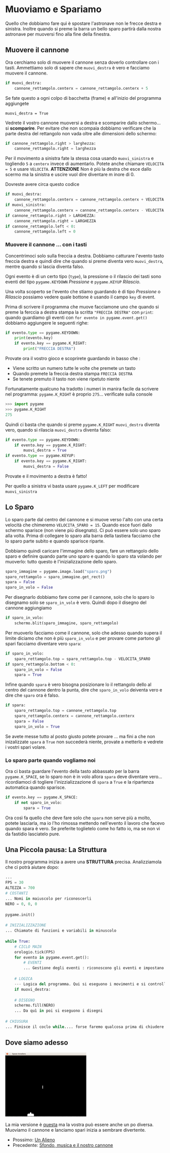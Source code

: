 # Muoviamo e Spariamo

Quello che dobbiamo fare quì è spostare l'astronave non le frecce destra e sinistra. Inoltre quando si preme la barra 
un bello sparo partirà dalla nostra astronave per muoversi fino alla fine della finestra.

## Muovere il cannone

Ora cerchiamo solo di muovere il cannone senza doverlo controllare con i tasti. Ammettiamo solo di sapere che 
`muovi_destra` è vero e facciamo muovere il cannone.

```python
if muovi_destra:
    cannone_rettamgolo.centerx = cannone_rettamgolo.centerx + 5
```
Se fate questo a ogni colpo di bacchetta (frame) e all'inizio del programma aggiungete

```
muovi_destra = True
```

Vedrete il vostro cannone muoversi a destra e scomparire dallo schermo... si **scomparire**. Per evitare che non 
scompaia dobbiamo verificare che la parte destra del rettangolo non vada oltre alle dimensioni dello schermo:

```python
if cannone_rettamgolo.right > larghezza:
    cannone_rettamgolo.right = larghezza
```

Per il movimento a sinistra fate la stessa cosa usando `muovi_sinistra` e togliendo `5` a `centerx` invece di 
aumentarlo. Potete anche chiamare `VELOCITA = 5` e usare `VELOCITA`. **ATTENZIONE** Non è più la destra che esce dallo 
scermo ma la sinistra e uscire vuol dire diventare m inore di 0.

Dovreste avere circa questo codice

```python
if muovi_destra:
    cannone_rettamgolo.centerx = cannone_rettamgolo.centerx + VELOCITA
if muovi_sinistra:
    cannone_rettamgolo.centerx = cannone_rettamgolo.centerx - VELOCITA
if cannone_rettamgolo.right > LARGHEZZA:
    cannone_rettamgolo.right = LARGHEZZA
if cannone_rettamgolo.left < 0:
    cannone_rettamgolo.left = 0
```

### Muovere il cannone ... con i tasti

Concentrimoci solo sulla freccia a destra. Dobbiamo catturare l'evento tasto freccia destra e quindi dire che quando
si preme diventa vero `muovi_destra`, mentre quando si lascia diventa falso.

Ogni evento è di un certo tipo (`type`), la pressione o il rilascio dei tasti sono eventi del tipo `pygame.KEYDOWN` 
*Pressione* e `pygame.KEYUP` *Rilascio*.

Una volta scoperto se l'evento che stiamo guardando è di tipo *Pressione* o *Rilascio* possiamo vedere quale bottone è
usando il campo `key` di event.

Prima di scrivere il programma che muove facciamone uno che quando si preme la ferccia a destra stampa la scritta 
`"FRECCIA DESTRA"` con `print`: quando guardiamo gli eventi con `for evento in pygame.event.get()` dobbiamo aggiungere 
le seguenti righe:

```python
if evento.type == pygame.KEYDOWN:
    print(evento.key)
    if evento.key == pygame.K_RIGHT:
        print("FRECCIA DESTRA")
```

Provate ora il vostro gioco e scoprirete guardando in basso che :

* Viene scritto un numero tutte le volte che premete un tasto
* Quando premete la freccia destra stampa `FRECCIA DESTRA`
* Se tenete premuto il tasto non viene ripetuto niente

Fortunatamente qualcuno ha tradotto i numeri in manira facile da scrivere nel programma: `pygame.K_RIGHT` è proprio 
`275`... verificate sulla console

```python
>>> import pygame
>>> pygame.K_RIGHT
275
```

Quindi ci basta che quando si preme `pygame.K_RIGHT` `muovi_destra` diventa vero, quando si rilascia `muovi_destra`
diventa falso:

```python
if evento.type == pygame.KEYDOWN:
    if evento.key == pygame.K_RIGHT:
        muovi_destra = True
if evento.type == pygame.KEYUP:
    if evento.key == pygame.K_RIGHT:
        muovi_destra = False
```

Provate e il movimento a destra è fatto!

Per quello a sinistra vi basta usare `pygame.K_LEFT` per modificare `muovi_sinistra`

## Lo Sparo

Lo sparo parte dal centro del cannone e si muove verso l'alto con una certa velocità che chimeremo 
`VELOCITA_SPARO = 15`. Quando esce fuori dallo schermo sparisce (non viene più disegnato). Ci può essere solo uno sparo 
alla volta. Prima di collegare lo sparo alla barra della tastiera facciamo che lo sparo parte subito e quando sparisce 
riparte.

Dobbiamo quindi caricare l'immagine dello sparo, fare un rettangolo dello sparo e definire quando parte uno sparo e 
quando lo sparo sta volando per muoverlo: tutto questo è l'inizializzazione dello sparo.

```python
sparo_immagine = pygame.image.load("sparo.png")
sparo_rettamgolo = sparo_immagine.get_rect()
spara = False
sparo_in_volo = False
```

Per disegnarlo dobbiamo fare come per il cannone, solo che lo sparo lo disegnamo solo se `sparo_in_volo` è vero. Quindi
dopo il disegno del cannone aggiungiamo

```python
if sparo_in_volo:
    schermo.blit(sparo_immagine, sparo_rettamgolo)
```

Per muoverlo facciamo come il cannone, solo che adesso quando supera il limite diciamo che non è più `sparo_in_volo` e 
per provare come partono gli spari facciamo diventare vero `spara`:

```python
if sparo_in_volo:
    sparo_rettamgolo.top = sparo_rettamgolo.top - VELOCITA_SPARO
if sparo_rettamgolo.bottom < 0:
    sparo_in_volo = False
    spara = True
```

Infine quando `spara` è vero bisogna posizionare lo il rettangolo dello al centro del cannone dentro la punta, dire che
`sparo_in_volo` deiventa vero e dire che `sparo` ora è falso.

```python
if spara:
    sparo_rettamgolo.top = cannone_rettamgolo.top
    sparo_rettamgolo.centerx = cannone_rettamgolo.centerx
    spara = False
    sparo_in_volo = True
```

Se avete messe tutto al posto giusto potete provare ... ma fini a che non inizalizzate `spara` a `True` non succederà 
niente, provate a metterlo e vedrete i vostri spari volare.

### Lo sparo parte quando vogliamo noi

Ora ci basta guardare l'evento della tasto abbassato per la barra `pygame.K_SPACE`, se lo sparo non è in volo allora 
`spara` deve diventare vero... ricordiamoci di togliere l'inizzializzazione di `spara` a `True` e la ripartenza 
automatica quando sparisce.

```python
if evento.key == pygame.K_SPACE:
    if not sparo_in_volo:
        spara = True
```

Ora così fa quello che deve fare solo che `spara` non serve più a molto, potete lasciarla, ma io l'ho rimossa mettendo
nell'evento il lavoro che facevo quando spara è vero. Se preferite toglietelo come ho fatto io, ma se non vi da fastidio 
lasciatelo pure.

## Una Piccola pausa: La Struttura

Il nostro programma inizia a avere una **STRUTTURA** precisa. Analizziamola che ci potrà aiutare dopo:

```python
...
FPS = 30
ALTEZZA = 700
# COSTANTI
... Nomi in maiuscolo per riconoscerli
NERO = 0, 0, 0

pygame.init()

# INIZIALIZZAZIONE
... Chiamate di funzioni e variabili in minuscolo 

while True:
    # CICLO MAIN
    orologio.tick(FPS)
    for evento in pygame.event.get():
        # EVENTI
        ... Gestione degli eventi : riconoscono gli eventi e impostano lo stato per le azzioni
    
    # LOGICA
    --- Logica del programma. Qui si eseguono i movimenti e si controlla la logica
    if muovi_destra:
    
    # DISEGNO
    schermo.fill(NERO)
    ... Da quì in poi si eseguono i disegni

# CHIUSURA
... Finisce il coclo while.... forse faremo qualcosa prima di chiudere
```

## Dove siamo adesso

![Muovi e Spara](muovi_spara.png)

La mia versione è [questa](src/muovi.py) ma la vostra può essere anche un po diversa. Muoviamo il cannone e lanciamo 
spari inizia a sembrare divertente.

* Prossimo: [Un Alieno](alieno.md)
* Precedente: [Sfondo, musica e il nostro cannone](inizio.md)